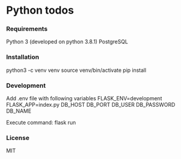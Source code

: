 # Python todos

### Requirements

Python 3 (developed on python 3.8.1)
PostgreSQL

### Installation


python3 -c venv venv
source venv/bin/activate
pip install

### Development

Add .env file with following variables
FLASK_ENV=development
FLASK_APP=index.py
DB_HOST
DB_PORT
DB_USER
DB_PASSWORD
DB_NAME

Execute command:
flask run

### License

MIT
